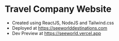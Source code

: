 # Travel Company Website
- Created using ReactJS, NodeJS and Tailwind.css
- Deployed at https://seeworlddestinations.com
- Dev Preview at https://seeworld.vercel.app
